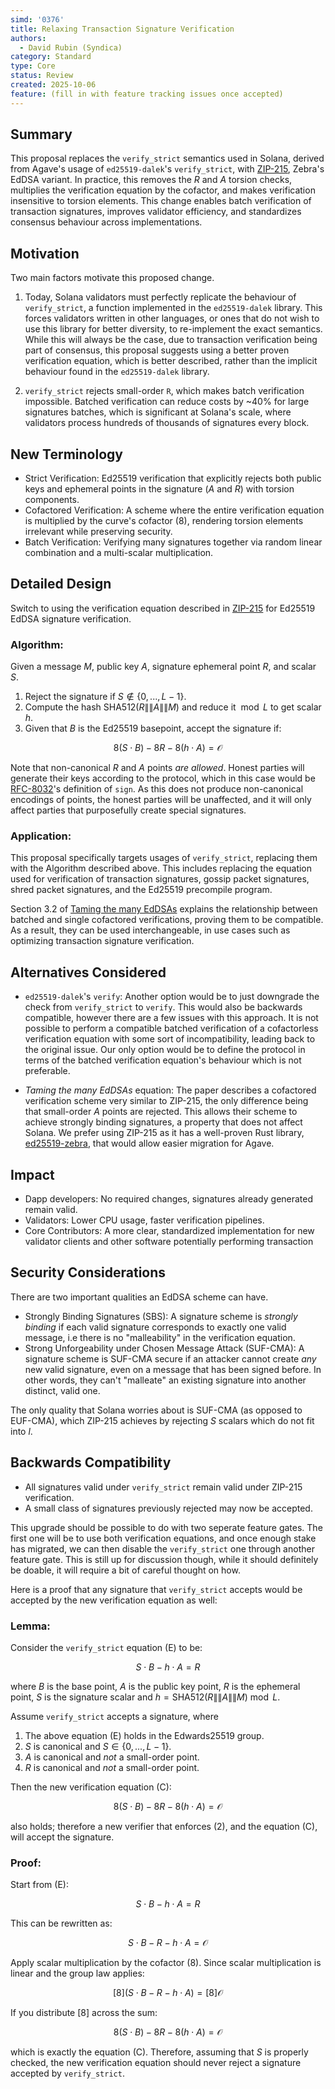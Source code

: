 ```yaml
---
simd: '0376'
title: Relaxing Transaction Signature Verification
authors:
  - David Rubin (Syndica)
category: Standard
type: Core
status: Review
created: 2025-10-06
feature: (fill in with feature tracking issues once accepted)
---
```


## Summary

This proposal replaces the `verify_strict` semantics used in Solana, derived
from Agave's usage of `ed25519-dalek`'s `verify_strict`, with
[ZIP-215](https://zips.z.cash/zip-0215), Zebra's EdDSA variant. In practice,
this removes the $R$ and $A$ torsion checks, multiplies the verification
equation by the cofactor, and makes verification insensitive to torsion
elements. This change enables batch verification of transaction signatures,
improves validator efficiency, and standardizes consensus behaviour across
implementations.

## Motivation

Two main factors motivate this proposed change.

1. Today, Solana validators must perfectly replicate the behaviour of
`verify_strict`, a function implemented in the `ed25519-dalek` library.
This forces validators written in other languages, or ones that do not
wish to use this library for better diversity, to re-implement the exact
semantics. While this will always be the case, due to transaction verification
being part of consensus, this proposal suggests using a better proven
verification equation, which is better described,
rather than the implicit behaviour found in the `ed25519-dalek` library.

2. `verify_strict` rejects small-order `R`, which makes batch verification
impossible. Batched verification can reduce costs by ~40% for large
signatures batches, which is significant at Solana's scale, where validators
process hundreds of thousands of signatures every block.

## New Terminology

- Strict Verification: Ed25519 verification that explicitly rejects both public
keys and ephemeral points in the signature ($A$ and $R$) with torsion
components.
- Cofactored Verification: A scheme where the entire verification equation
is multiplied by the curve's cofactor (8), rendering torsion elements irrelevant
while preserving security.
- Batch Verification: Verifying many signatures together via random linear
combination and a multi-scalar multiplication.

## Detailed Design

Switch to using the verification equation described in
[ZIP-215](https://zips.z.cash/zip-0215) for Ed25519 EdDSA signature
verification.

### Algorithm:

Given a message $M$, public key $A$, signature ephemeral point $R$, and
scalar $S$.

1. Reject the signature if $`S \notin \{0, ..., L - 1\}`$.
2. Compute the hash $\text{SHA512}(R \|\| A \|\| M)$ and reduce it
$\bmod L$ to get scalar $h$.
3. Given that $B$ is the Ed25519 basepoint, accept the signature if:

```math
8(S \cdot B) - 8R - 8(h \cdot A) = \mathcal{O}
```

Note that non-canonical $R$ and $A$ points *are allowed*. Honest parties
will generate their keys according to the protocol, which in this case
would be [RFC-8032](https://www.rfc-editor.org/rfc/rfc8032.html#section-5.1.6)'s
definition of `sign`. As this does not produce non-canonical encodings of
points, the honest parties will be unaffected, and it will only affect parties
that purposefully create special signatures.

### Application:

This proposal specifically targets usages of `verify_strict`, replacing
them with the Algorithm described above. This includes replacing the equation
used for verification of transaction signatures, gossip packet signatures, shred
packet signatures, and the Ed25519 precompile program.

Section 3.2 of [Taming the many EdDSAs](https://eprint.iacr.org/2020/1244.pdf)
explains the relationship between batched and single cofactored verifications,
proving them to be compatible. As a result, they can be used interchangeable,
in use cases such as optimizing transaction signature verification.

## Alternatives Considered

- `ed25519-dalek`'s `verify`: Another option would be to just downgrade the
check from `verify_strict` to `verify`. This would also be backwards compatible,
however there are a few issues with this approach. It is not possible to
perform a compatible batched verification of a cofactorless verification
equation with some sort of incompatibility, leading back to the original issue.
Our only option would be to define the protocol in terms of the batched
verification equation's behaviour which is not preferable.

- *Taming the many EdDSAs* equation: The paper describes a cofactored
verification scheme very similar to ZIP-215, the only difference being
that small-order $A$ points are rejected. This allows their scheme to achieve
strongly binding signatures, a property that does not affect Solana. We prefer
using ZIP-215 as it has a well-proven Rust library,
[ed25519-zebra](https://github.com/ZcashFoundation/ed25519-zebra),
that would allow easier migration for Agave.

## Impact

- Dapp developers: No required changes, signatures already generated remain
valid.
- Validators: Lower CPU usage, faster verification pipelines.
- Core Contributors: A more clear, standardized implementation for new validator
clients and other software potentially performing transaction

## Security Considerations

There are two important qualities an EdDSA scheme can have.

- Strongly Binding Signatures (SBS): A signature scheme is *strongly binding*
if each valid signature corresponds to exactly one valid message, i.e there
is no "malleability" in the verification equation.
- Strong Unforgeability under Chosen Message Attack (SUF-CMA): A signature
scheme is SUF-CMA secure if an attacker cannot create *any* new valid signature,
even on a message that has been signed before. In other words, they can't
"malleate" an existing signature into another distinct, valid one.

The only quality that Solana worries about is SUF-CMA (as opposed to EUF-CMA),
which ZIP-215 achieves by rejecting $S$ scalars which do not fit into $l$.

## Backwards Compatibility

- All signatures valid under `verify_strict` remain valid under ZIP-215
verification.
- A small class of signatures previously rejected may now be accepted.

This upgrade should be possible to do with two seperate feature gates. The
first one will be to use both verification equations, and once enough
stake has migrated, we can then disable the `verify_strict` one through
another feature gate. This is still up for discussion though, while it
should definitely be doable, it will require a bit of careful thought on how.

Here is a proof that any signature that `verify_strict` accepts would
be accepted by the new verification equation as well:

### Lemma:

Consider the `verify_strict` equation (E) to be:

```math
S \cdot B - h \cdot A = R
```

where $B$ is the base point, $A$ is the public key point,
$R$ is the ephemeral point, $S$ is the signature scalar and
$h = \text{SHA512}(R \|\| A \|\| M) \bmod L$.

Assume `verify_strict` accepts a signature, where

1. The above equation (E) holds in the Edwards25519 group.
2. $S$ is canonical and $`S \in \{0, ..., L - 1\}`$.
3. $A$ is canonical and *not* a small-order point.
4. $R$ is canonical and *not* a small-order point.

Then the new verification equation (C):

```math
8(S \cdot B) - 8R - 8(h \cdot A) = \mathcal{O}
```

also holds; therefore a new verifier that enforces (2), and the equation (C),
will accept the signature.

### Proof:

Start from (E):

```math
S \cdot B - h \cdot A = R
```

This can be rewritten as:

```math
S \cdot B - R - h \cdot A = \mathcal{O}
```

Apply scalar multiplication by the cofactor (8). Since scalar multiplication
is linear and the group law applies:

```math
[8](S \cdot B - R - h \cdot A) = [8]\mathcal{O}
```

If you distribute $[8]$ across the sum:

```math
8(S \cdot B) - 8R - 8(h \cdot A) = \mathcal{O}
```

which is exactly the equation (C). Therefore, assuming that $S$ is properly
checked, the new verification equation should never reject a signature accepted
by `verify_strict`.
